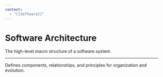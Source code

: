 ```yaml
---
context:
  - "[[Software]]"
---
```


# Software Architecture

The high-level macro structure of a software system.

---

Defines components, relationships, and principles for organization and evolution.
